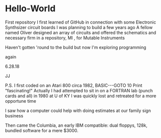 # Hello-World
First repository
I first learned of GitHub in connection with some Electronic Synthsizer circuit boards I was planning to build a few years ago
A fellow named Oliver designed an array of circuits and offered the schematics and necessary firm in a repository, MI
, for Mutable Instruments



Haven't gotten 'round to the build
but now I'm exploring programming


again

6.28.18

JJ


P.S.
I first coded on an Atari 800 circa 1982, BASIC---GOTO 10 Print "fascinating!"
Actually I had attempted to sit in on a FORTRAN lab (punch cards and all) in 1980 at U of KY
I was quickly lost and retreated for a more opportune time

I saw how  a computer could help with doing estimates at our family sign business

Then came the Columbia, an early IBM compatible: dual floppys, 128k, bundled software
for a mere $3000.

